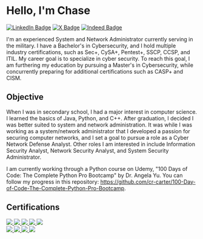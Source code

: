 # Hello, I'm Chase

<a href="https:www.linkedin.com/in/cr-carter"><img src="https://img.shields.io/badge/LinkedIn-0A66C2?logo=linkedin&logoColor=fff" alt="LinkedIn Badge"/></a>
<a href="https://x.com/cr_carter_"><img src="https://img.shields.io/badge/X-%23000000.svg?logo=X&logoColor=white" alt="X Badge"/></a>
<a href="https://profile.indeed.com/p/chasec-3l2k714"><img src="https://img.shields.io/badge/Indeed-003A9B?logo=indeed&logoColor=fff" alt="Indeed Badge"/></a>

I'm an experienced System and Network Administrator currently serving in the military. I have a Bachelor's in Cybersecurity, and I hold multiple industry certifications, such as Sec+, CySA+, Pentest+, SSCP, CCSP, and ITIL. My career goal is to specialize in cyber security. To reach this goal, I am furthering my education by pursuing a Master's in Cybersecurity, while concurrently preparing for additional certifications such as CASP+ and CISM.

## Objective

When I was in secondary school, I had a major interest in computer science. I learned the basics of Java, Python, and C++. After graduation, I decided I was better suited to system and network administration. It was while I was working as a system/network administrator that I developed a passion for securing computer networks, and I set a goal to pursue a role as a Cyber Network Defense Analyst. Other roles I am interested in include Information Security Analyst, Network Security Analyst, and System Security Administrator.

I am currently working through a Python course on Udemy, "100 Days of Code: The Complete Python Pro Bootcamp" by Dr. Angela Yu. You can follow my progress in this repository: https://github.com/cr-carter/100-Day-of-Code-The-Complete-Python-Pro-Bootcamp.

## Certifications
<div>
  <a href="https://www.certmetrics.com/comptia/public/transcript.aspx?transcript=ESR9TNTKM241Q1WF"><img src="https://images.credly.com/size/80x80/images/63482325-a0d6-4f64-ae75-f5f33922c7d0/CompTIA_A_2Bce.png" />
  <a href="https://www.certmetrics.com/comptia/public/transcript.aspx?transcript=ESR9TNTKM241Q1WF"><img src="https://images.credly.com/size/80x79/images/e1fc05b2-959b-45a4-8d20-124b1df121fe/CompTIA_Network_2Bce.png" />
  <a href="https://www.certmetrics.com/comptia/public/transcript.aspx?transcript=ESR9TNTKM241Q1WF"><img src="https://images.credly.com/size/80x80/images/74790a75-8451-400a-8536-92d792c5184a/CompTIA_Security_2Bce.png" />
  <a href="https://www.certmetrics.com/comptia/public/transcript.aspx?transcript=ESR9TNTKM241Q1WF"><img src="https://images.credly.com/size/80x80/images/5cb4b153-44d8-410c-97c6-6afba3faa4af/Comptia_CySA_2Bce.png" />
  <a href="https://www.certmetrics.com/comptia/public/transcript.aspx?transcript=ESR9TNTKM241Q1WF"><img src="https://images.credly.com/size/80x80/images/87ef04a1-b68d-4c11-acaf-a5b1d4c2c9ea/CompTIA_PenTest_2B.png" />
</div>
<div>
 <img src="https://images.credly.com/size/80x80/images/2030e43f-8003-4d4b-9630-847add403c87/image.png" />
 <a href="https://www.credly.com/badges/16cdcfd8-bd25-41e1-a104-3d68877ebb92/public_url"><img src="https://images.credly.com/size/80x80/images/c4320f01-2ff4-4508-984a-415fc94e3aec/image.png" />
 <a href="https://www.credly.com/badges/e8585e58-ba4b-4492-b00c-47f6659e658c/public_url"><img src="https://images.credly.com/size/80x80/images/38b12225-5b48-44e1-8750-20928cc595ea/image.png" />
 <a href="https://www.peoplecert.org/for-corporations/certificate-verification-service"><img src="https://images.credly.com/size/80x80/images/8b943c4b-c186-4e9f-84aa-004322b76eed/image.png" />
</div>


<!---
crcarter91/crcarter91 is a ✨ special ✨ repository because its `README.md` (this file) appears on your GitHub profile.
You can click the Preview link to take a look at your changes.
--->
